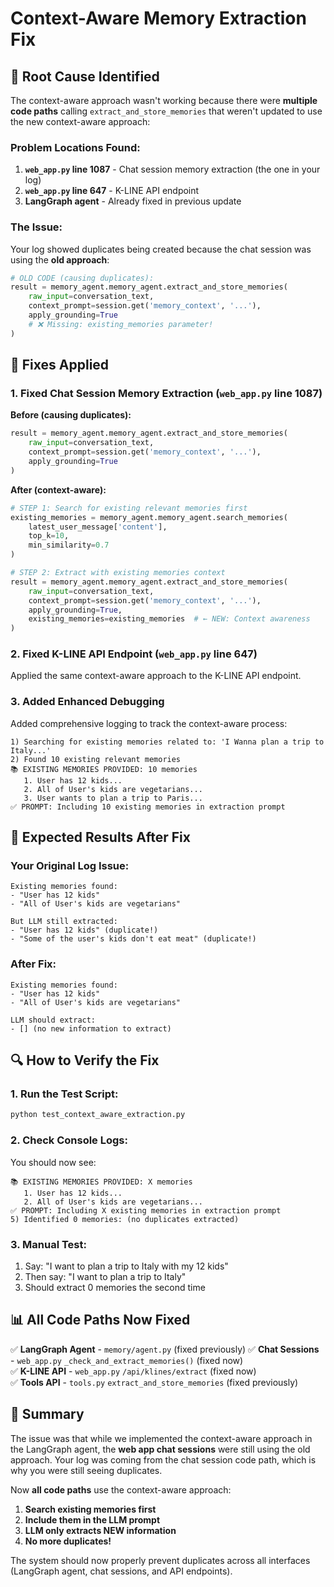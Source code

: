 # Context-Aware Memory Extraction Fix

## 🐛 **Root Cause Identified**

The context-aware approach wasn't working because there were **multiple code paths** calling `extract_and_store_memories` that weren't updated to use the new context-aware approach:

### **Problem Locations Found:**

1. **`web_app.py` line 1087** - Chat session memory extraction (the one in your log)
2. **`web_app.py` line 647** - K-LINE API endpoint  
3. **LangGraph agent** - Already fixed in previous update

### **The Issue:**
Your log showed duplicates being created because the chat session was using the **old approach**:

```python
# OLD CODE (causing duplicates):
result = memory_agent.memory_agent.extract_and_store_memories(
    raw_input=conversation_text,
    context_prompt=session.get('memory_context', '...'),
    apply_grounding=True
    # ❌ Missing: existing_memories parameter!
)
```

## 🔧 **Fixes Applied**

### **1. Fixed Chat Session Memory Extraction (`web_app.py` line 1087)**

**Before (causing duplicates):**
```python
result = memory_agent.memory_agent.extract_and_store_memories(
    raw_input=conversation_text,
    context_prompt=session.get('memory_context', '...'),
    apply_grounding=True
)
```

**After (context-aware):**
```python
# STEP 1: Search for existing relevant memories first
existing_memories = memory_agent.memory_agent.search_memories(
    latest_user_message['content'], 
    top_k=10, 
    min_similarity=0.7
)

# STEP 2: Extract with existing memories context
result = memory_agent.memory_agent.extract_and_store_memories(
    raw_input=conversation_text,
    context_prompt=session.get('memory_context', '...'),
    apply_grounding=True,
    existing_memories=existing_memories  # ← NEW: Context awareness
)
```

### **2. Fixed K-LINE API Endpoint (`web_app.py` line 647)**

Applied the same context-aware approach to the K-LINE API endpoint.

### **3. Added Enhanced Debugging**

Added comprehensive logging to track the context-aware process:

```
1) Searching for existing memories related to: 'I Wanna plan a trip to Italy...'
2) Found 10 existing relevant memories
📚 EXISTING MEMORIES PROVIDED: 10 memories
   1. User has 12 kids...
   2. All of User's kids are vegetarians...
   3. User wants to plan a trip to Paris...
✅ PROMPT: Including 10 existing memories in extraction prompt
```

## 🎯 **Expected Results After Fix**

### **Your Original Log Issue:**
```
Existing memories found:
- "User has 12 kids" 
- "All of User's kids are vegetarians"

But LLM still extracted:
- "User has 12 kids" (duplicate!)
- "Some of the user's kids don't eat meat" (duplicate!)
```

### **After Fix:**
```
Existing memories found:
- "User has 12 kids" 
- "All of User's kids are vegetarians"

LLM should extract:
- [] (no new information to extract)
```

## 🔍 **How to Verify the Fix**

### **1. Run the Test Script:**
```bash
python test_context_aware_extraction.py
```

### **2. Check Console Logs:**
You should now see:
```
📚 EXISTING MEMORIES PROVIDED: X memories
   1. User has 12 kids...
   2. All of User's kids are vegetarians...
✅ PROMPT: Including X existing memories in extraction prompt
5) Identified 0 memories: (no duplicates extracted)
```

### **3. Manual Test:**
1. Say: "I want to plan a trip to Italy with my 12 kids"
2. Then say: "I want to plan a trip to Italy" 
3. Should extract 0 memories the second time

## 📊 **All Code Paths Now Fixed**

✅ **LangGraph Agent** - `memory/agent.py` (fixed previously)
✅ **Chat Sessions** - `web_app.py` `_check_and_extract_memories()` (fixed now)  
✅ **K-LINE API** - `web_app.py` `/api/klines/extract` (fixed now)  
✅ **Tools API** - `tools.py` `extract_and_store_memories` (fixed previously)

## 🎉 **Summary**

The issue was that while we implemented the context-aware approach in the LangGraph agent, the **web app chat sessions** were still using the old approach. Your log was coming from the chat session code path, which is why you were still seeing duplicates.

Now **all code paths** use the context-aware approach:
1. **Search existing memories first**
2. **Include them in the LLM prompt**  
3. **LLM only extracts NEW information**
4. **No more duplicates!**

The system should now properly prevent duplicates across all interfaces (LangGraph agent, chat sessions, and API endpoints).
